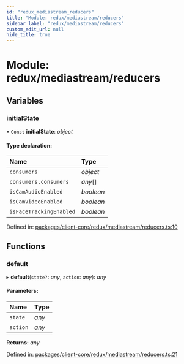 ```yaml
---
id: "redux_mediastream_reducers"
title: "Module: redux/mediastream/reducers"
sidebar_label: "redux/mediastream/reducers"
custom_edit_url: null
hide_title: true
---
```


# Module: redux/mediastream/reducers

## Variables

### initialState

• `Const` **initialState**: *object*

#### Type declaration:

Name | Type |
:------ | :------ |
`consumers` | *object* |
`consumers.consumers` | *any*[] |
`isCamAudioEnabled` | *boolean* |
`isCamVideoEnabled` | *boolean* |
`isFaceTrackingEnabled` | *boolean* |

Defined in: [packages/client-core/redux/mediastream/reducers.ts:10](https://github.com/xr3ngine/xr3ngine/blob/66a84a950/packages/client-core/redux/mediastream/reducers.ts#L10)

## Functions

### default

▸ **default**(`state?`: *any*, `action`: *any*): *any*

#### Parameters:

Name | Type |
:------ | :------ |
`state` | *any* |
`action` | *any* |

**Returns:** *any*

Defined in: [packages/client-core/redux/mediastream/reducers.ts:21](https://github.com/xr3ngine/xr3ngine/blob/66a84a950/packages/client-core/redux/mediastream/reducers.ts#L21)
